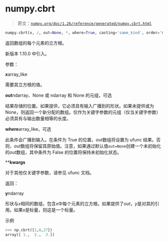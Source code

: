 # numpy.cbrt

> 原文：[`numpy.org/doc/1.26/reference/generated/numpy.cbrt.html`](https://numpy.org/doc/1.26/reference/generated/numpy.cbrt.html)

```py
numpy.cbrt(x, /, out=None, *, where=True, casting='same_kind', order='K', dtype=None, subok=True[, signature, extobj]) = <ufunc 'cbrt'>
```

返回数组的每个元素的立方根。

新版本 1.10.0 中引入。

参数：

**x**array_like

需要其立方根的值。

**out**ndarray、None 或 ndarray 和 None 的元组，可选

结果存储的位置。如果提供，它必须具有输入广播到的形状。如果未提供或为 None，则返回一个新分配的数组。仅作为关键字参数的元组（仅当关键字参数）必须具有与输出数量相等的长度。

**where**array_like，可选

此条件会广播到输入。在条件为 True 的位置，*out*数组将设置为 ufunc 结果。否则，*out*数组将保留其原始值。注意，如果通过默认值`out=None`创建一个未初始化的*out*数组，其中条件为 False 的位置将保持未初始化状态。

****kwargs**

对于其他仅关键字参数，请参见 ufunc 文档。

返回：

**y**ndarray

形状与*x*相同的数组，包含*x*中每个元素的立方根。如果提供了*out*，*y*是对其的引用。如果*x*是标量，则这是一个标量。

示例

```py
>>> np.cbrt([1,8,27])
array([ 1.,  2.,  3.]) 
```
